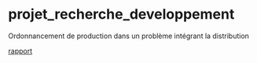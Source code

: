# projet_recherche_developpement
Ordonnancement de production dans un problème intégrant la distribution

[rapport](https://www.overleaf.com/read/jdtvpnkvsjts)
